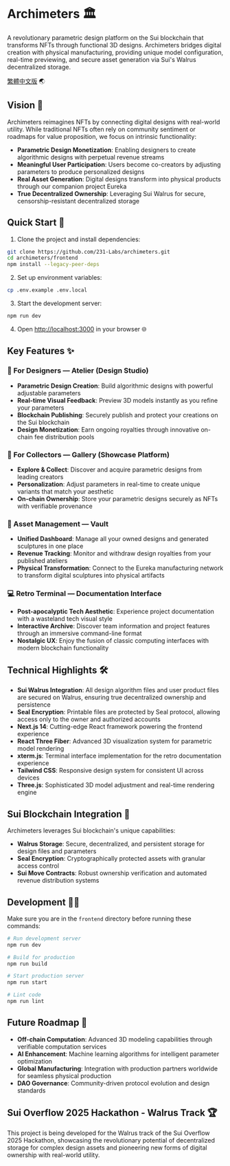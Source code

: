 # Archimeters 🏛️

A revolutionary parametric design platform on the Sui blockchain that transforms NFTs through functional 3D designs. Archimeters bridges digital creation with physical manufacturing, providing unique model configuration, real-time previewing, and secure asset generation via Sui's Walrus decentralized storage.

[繁體中文版](README.zh-TW.md) 🌏

## Vision 🔮

Archimeters reimagines NFTs by connecting digital designs with real-world utility. While traditional NFTs often rely on community sentiment or roadmaps for value proposition, we focus on intrinsic functionality:

- **Parametric Design Monetization**: Enabling designers to create algorithmic designs with perpetual revenue streams
- **Meaningful User Participation**: Users become co-creators by adjusting parameters to produce personalized designs
- **Real Asset Generation**: Digital designs transform into physical products through our companion project Eureka
- **True Decentralized Ownership**: Leveraging Sui Walrus for secure, censorship-resistant decentralized storage

## Quick Start 🚀

1. Clone the project and install dependencies:
```bash
git clone https://github.com/231-Labs/archimeters.git
cd archimeters/frontend
npm install --legacy-peer-deps
```

2. Set up environment variables:
```bash
cp .env.example .env.local
```

3. Start the development server:
```bash
npm run dev
```

4. Open [http://localhost:3000](http://localhost:3000) in your browser 🌐

## Key Features ✨

### 🎨 For Designers — Atelier (Design Studio)
- **Parametric Design Creation**: Build algorithmic designs with powerful adjustable parameters
- **Real-time Visual Feedback**: Preview 3D models instantly as you refine your parameters
- **Blockchain Publishing**: Securely publish and protect your creations on the Sui blockchain
- **Design Monetization**: Earn ongoing royalties through innovative on-chain fee distribution pools

### 💎 For Collectors — Gallery (Showcase Platform)
- **Explore & Collect**: Discover and acquire parametric designs from leading creators
- **Personalization**: Adjust parameters in real-time to create unique variants that match your aesthetic
- **On-chain Ownership**: Store your parametric designs securely as NFTs with verifiable provenance

### 🔐 Asset Management — Vault
- **Unified Dashboard**: Manage all your owned designs and generated sculptures in one place
- **Revenue Tracking**: Monitor and withdraw design royalties from your published ateliers
- **Physical Transformation**: Connect to the Eureka manufacturing network to transform digital sculptures into physical artifacts

### 💻 Retro Terminal — Documentation Interface
- **Post-apocalyptic Tech Aesthetic**: Experience project documentation with a wasteland tech visual style
- **Interactive Archive**: Discover team information and project features through an immersive command-line format
- **Nostalgic UX**: Enjoy the fusion of classic computing interfaces with modern blockchain functionality

## Technical Highlights 🛠️

- **Sui Walrus Integration**: All design algorithm files and user product files are secured on Walrus, ensuring true decentralized ownership and persistence
- **Seal Encryption**: Printable files are protected by Seal protocol, allowing access only to the owner and authorized accounts
- **Next.js 14**: Cutting-edge React framework powering the frontend experience
- **React Three Fiber**: Advanced 3D visualization system for parametric model rendering
- **xterm.js**: Terminal interface implementation for the retro documentation experience
- **Tailwind CSS**: Responsive design system for consistent UI across devices
- **Three.js**: Sophisticated 3D model adjustment and real-time rendering engine

## Sui Blockchain Integration 🔄

Archimeters leverages Sui blockchain's unique capabilities:
- **Walrus Storage**: Secure, decentralized, and persistent storage for design files and parameters
- **Seal Encryption**: Cryptographically protected assets with granular access control
- **Sui Move Contracts**: Robust ownership verification and automated revenue distribution systems

## Development 👩‍💻

Make sure you are in the `frontend` directory before running these commands:

```bash
# Run development server
npm run dev

# Build for production
npm run build

# Start production server
npm run start

# Lint code
npm run lint
```

## Future Roadmap 🚀

- **Off-chain Computation**: Advanced 3D modeling capabilities through verifiable computation services
- **AI Enhancement**: Machine learning algorithms for intelligent parameter optimization
- **Global Manufacturing**: Integration with production partners worldwide for seamless physical production
- **DAO Governance**: Community-driven protocol evolution and design standards

## Sui Overflow 2025 Hackathon - Walrus Track 🏆

This project is being developed for the Walrus track of the Sui Overflow 2025 Hackathon, showcasing the revolutionary potential of decentralized storage for complex design assets and pioneering new forms of digital ownership with real-world utility.
